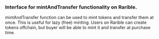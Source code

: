 ### Interface for mintAndTransfer functionality on Rarible.

mintAndTransfer function can be used to mint tokens and transfer them at once. This is useful for lazy (free) minting.
Users on Rarible can create tokens offchain, but buyer will be able to mint it and transfer at purchase time.